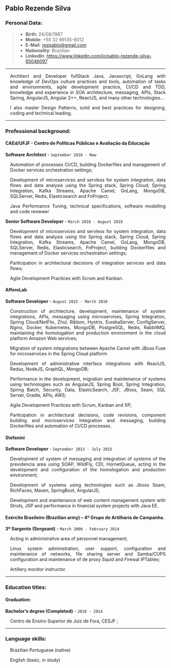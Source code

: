 Pablo Rezende Silva
---

### Personal Data:
> - **Birth**: 24/08/1987
> - **Mobile**: +55 32 99135-8012 
> - **E-Mail**: rezpablo@gmail.com
> - **Nationality**: Brazilian
> - **LinkedIn**: https://www.linkedin.com/in/pablo-rezende-silva-65046097

---

<p style='text-align: justify; margin-left:3%'> Architect and Developer fullStack Java, Javascript, GoLang with knowledge of DevOps culture practices and tools, automation of tasks and environments, agile development practice, CI/CD and TDD, knowledge and experience in SOA architecture, messaging, APIs, Stack Spring, AngularJS, Angular 2++, ReactJS, and many other technologies... </p>
<p style='text-align: justify; margin-left:3%'> I also master Design Patterns, solid and best practices for
designing, coding and technical leading. </p>

---
### Professional background:

#### CAEd/UFJF - Centro de Políticas Públicas e Avaliação da Educação

**Software Architect** - `September 2018 - Now`

<p style='text-align: justify; margin-left:3%'> Automation of processes CI/CD, building Dockerfiles and management of Docker services orchestration settings; </p>
<p style='text-align: justify; margin-left:3%'> Development of microservices and servless for system integration, data flows and data analysis using the Spring stack, Spring Cloud, Spring Integration, Kafka Streams, Apache Camel, GoLang,  MongoDB, SQLServer, Redis, Elasticsearch and FnProject; </p>
<p style='text-align: justify; margin-left:3%'>Java Performance Tuning, technical specifications, software modelling and code reviewer</p>

**Senior Software Developer** - `March 2018 - August 2018`

<p style='text-align: justify; margin-left:3%'> Development of microservices and servless for system integration, data flows and data analysis using the Spring stack, Spring Cloud, Spring Integration, Kafka Streams, Apache Camel, GoLang, MongoDB, SQLServer, Redis, Elasticsearch, FnProject, building Dockerfiles and management of Docker services orchestration settings;</p>
<p style='text-align: justify; margin-left:3%'> Participation in architectural decisions of integration services and data flows; </p>
<p style='text-align: justify; margin-left:3%'> Agile Development Practices with Scrum and Kanban. </p>

#### AfferoLab

**Software Developer** - `August 2015 - March 2018`

<p style='text-align: justify; margin-left:3%'> Construction of architecture, development, maintenance of system integrations, APIs, messaging using microservives, Spring Integration, Spring Cloud/NetFlix, Zhul, Ribbon, Hystrix, EurekaServer, ConfigServer, Nginx, Docker, Kubernetes, MongoDB, PostgreSQL, Redis, RabbitMQ,  maintaining the homologation and production environment in the cloud platform Amazon Web services;</p>
<p style='text-align: justify; margin-left:3%'> Migration of system integrations between Apache Camel with JBoss Fuse for microservices  in the Spring Cloud platform </p>
<p style='text-align: justify; margin-left:3%'> Development of administrative interface integrations with ReactJS, Redux, NodeJS, GraphQL, MongoDB; </p>
<p style='text-align: justify; margin-left:3%'> Performance in the development, migration and maintenance of systems using technologies such as AngularJS, Spring Boot, Spring Integration, Spring Batch, Security, Data, ElasticSearch, JSF, JBoss, Seam, SQL Server, Gradle, APIs, AWS; </p>
<p style='text-align: justify; margin-left:3%'> Agile Development Practices with Scrum, Kanban and XP; </p>
<p style='text-align: justify; margin-left:3%'> Participation in architectural decisions, code revisions, component building and microservices Integration and messaging, building Dockerfiles and automation of CI/CD processes. </p>

#### Stefanini

**Software Developer** - `September 2013 - July 2015`

<p style='text-align: justify; margin-left:3%'> Development of system of messaging and integration of systems of the previdencia area using SOAP, WildFly, CDI, HornetQueue, acting in the development and configuration of the homologation and production environment; </p>
<p style='text-align: justify; margin-left:3%'> Development of systems using technologies such as Jboss Seam, RichFaces, Maven, SpringBoot, AngularJS;  </p>
<p style='text-align: justify; margin-left:3%'> Development and maintenance of web content management system with Struts, JSP and performance in financial system projects with Java EE. </p>

#### Exército Brasileiro (Brazilian army) – 4º Grupo de Artilharia de Campanha.

**3º Sargento (Sergeant)** - `March 2006 - February 2014`

<p style='text-align: justify; margin-left:3%'> Acting in administrative area of ​​personnel management; </p>
<p style='text-align: justify; margin-left:3%'> Linux system administration, user support, configuration and maintenance of networks, file sharing server and Samba/CUPS configuration and maintenance of de proxy Squid and Firewal IPTables; </p>
<p style='text-align: justify; margin-left:3%'> 
Artillery monitor instructor.</p>

---

### Education titles:

#### Graduation:

**Bachelor’s degree (Completed)** - `2010 - 2014`

<p style='text-align: justify; margin-left:3%'> Centro de Ensino Superior de Juiz de Fora, CESJF ; </p>

---

### Language skills:

<p style='text-align: justify; margin-left:3%'> Brazilian Portuguese (native) </p>
<p style='text-align: justify; margin-left:3%'> English (basic, in study) </p>
